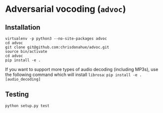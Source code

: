 # Adversarial vocoding (`advoc`)

## Installation

```
virtualenv -p python3 --no-site-packages advoc
cd advoc
git clone git@github.com:chrisdonahue/advoc.git
source bin/activate
cd advoc
pip install -e .
```

If you want to support more types of audio decoding (including MP3s), use the following command which will install `librosa`:
`pip install -e .[audio_decoding]`

## Testing

`python setup.py test`
